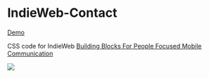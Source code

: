 IndieWeb-Contact
================

[Demo](http://mrflix.github.io/indieweb-contact/)

CSS code for IndieWeb [Building Blocks For People Focused Mobile Communication](http://tantek.com/2014/067/b1/building-blocks-people-focused-mobile-communication)

![](http://mrflix.github.io/indieweb-contact/mockup.jpg)
